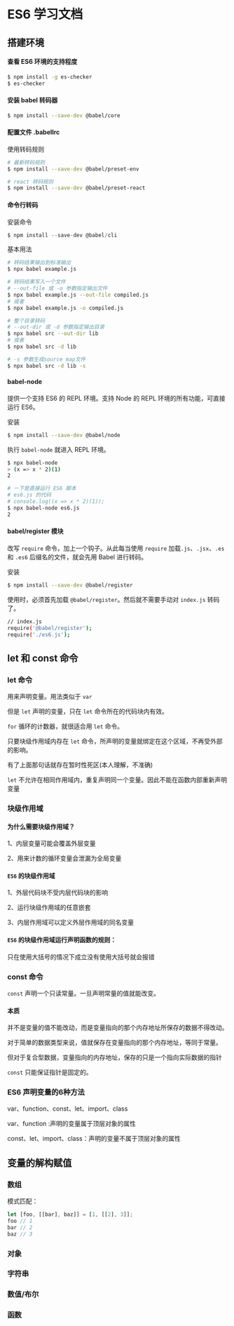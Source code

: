 # ES6 学习文档

## 搭建环境

#### 查看 ES6 环境的支持程度

```bash
$ npm install -g es-checker
$ es-checker
```

#### 安装 babel 转码器

```bash
$ npm install --save-dev @babel/core
```

#### 配置文件 .babellrc

使用转码规则

```bash
# 最新转码规则
$ npm install --save-dev @babel/preset-env

# react 转码规则
$ npm install --save-dev @babel/preset-react
```
#### 命令行转码

安装命令
```js
$ npm install --save-dev @babel/cli
```

基本用法
```bash
# 转码结果输出到标准输出
$ npx babel example.js

# 转码结果写入一个文件
# --out-file 或 -o 参数指定输出文件
$ npx babel example.js --out-file compiled.js
# 或者
$ npx babel example.js -o compiled.js

# 整个目录转码
# --out-dir 或 -d 参数指定输出目录
$ npx babel src --out-dir lib
# 或者
$ npx babel src -d lib

# -s 参数生成source map文件
$ npx babel src -d lib -s
```

#### babel-node

提供一个支持 ES6 的 REPL 环境。支持 Node 的 REPL 环境的所有功能，可直接运行 ES6。

安装
```bash
$ npm install --save-dev @babel/node
```

执行 `babel-node` 就进入 REPL 环境。 

```bash
$ npx babel-node
> (x => x * 2)(1)
2

# 一下是直接运行 ES6 脚本
# es6.js 的代码
# console.log((x => x * 2)(1));
$ npx babel-node es6.js
2
```

#### babel/register 模块

改写 `require` 命令，加上一个钩子。从此每当使用 `require` 加载`.js`、`.jsx`、`.es` 和 `.es6` 后缀名的文件，就会先用 Babel 进行转码。

安装
```bash
$ npm install --save-dev @babel/register
```

使用时，必须首先加载 `@babel/register`。然后就不需要手动对 `index.js` 转码了。

```bash
// index.js
require('@babel/register');
require('./es6.js');
```

## let 和 const 命令

### let 命令

用来声明变量。用法类似于 `var`

但是 `let` 声明的变量，只在 `let` 命令所在的代码块内有效。

`for` 循环的计数器，就很适合用 `let` 命令。

只要块级作用域内存在 `let` 命令，所声明的变量就绑定在这个区域，不再受外部的影响。

有了上面那句话就存在暂时性死区(本人理解，不准确)

`let` 不允许在相同作用域内，重复声明同一个变量。因此不能在函数内部重新声明变量

### 块级作用域

#### 为什么需要块级作用域？

1、内层变量可能会覆盖外层变量

2、用来计数的循环变量会泄漏为全局变量

#### `ES6` 的块级作用域

1、外层代码块不受内层代码块的影响

2、运行块级作用域的任意嵌套

3、内层作用域可以定义外层作用域的同名变量

#### `ES6` 的块级作用域运行声明函数的规则：

只在使用大括号的情况下成立没有使用大括号就会报错

### const 命令

`const` 声明一个只读常量。一旦声明常量的值就能改变。

#### 本质

并不是变量的值不能改动，而是变量指向的那个内存地址所保存的数据不得改动。

对于简单的数据类型来说，值就保存在变量指向的那个内存地址，等同于常量。

但对于复合型数据，变量指向的内存地址，保存的只是一个指向实际数据的指针

`const` 只能保证指针是固定的。

### ES6 声明变量的6种方法

var、function、const、let、import、class

var、function :声明的变量属于顶层对象的属性

const、let、import、class：声明的变量不属于顶层对象的属性

## 变量的解构赋值

### 数组

模式匹配：

```js
let [foo, [[bar], baz]] = [1, [[2], 3]];
foo // 1
bar // 2
baz // 3
```


### 对象


### 字符串


### 数值/布尔


### 函数






